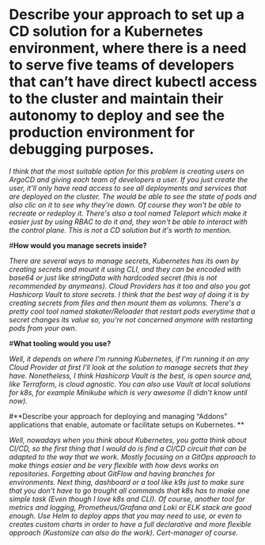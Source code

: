 # **Describe your approach to set up a CD solution for a Kubernetes environment, where there is a need to serve five teams of developers that can’t have direct kubectl access to the cluster and maintain their autonomy to deploy and see the production environment for debugging purposes.** #

*I think that the most suitable option for this problem is creating users on ArgoCD and giving each team of developers a user. If you just create the user, it'll only have read access to see all deployments and services that are deployed on the cluster. The would be able to see the state of pods and also clic on it to see why they're down. Of course they won't be able to recreate or redeploy it.
There's also a tool named Teleport which make it easier just by using RBAC to do it and, they won't be able to interact with the control plane. This is not a CD solution but it's worth to mention.*

#**How would you manage secrets inside?**

*There are several ways to manage secrets, Kubernetes has its own by creating secrets and mount it using CLI, and they can be encoded with base64 or just like stringData with hardcoded secret (this is not recommended by anymeans). Cloud Providers has it too and also you got Hashicorp Vault to store secrets. I think that the best way of doing it is by creating secrets from files and then mount them as volumns. There's a pretty cool tool named stakater/Reloader that restart pods everytime that a secret changes its value so, you're not concerned anymore with restarting pods from your own.*

#**What tooling would you use?** 

*Well, it depends on where I'm running Kubernetes, if I'm running it on any Cloud Provider at first I'll look at the solution to manage secrets that they have. Nonetheless, I think Hashicorp Vault is the best, is open source and, like Terraform, is cloud agnostic. You can also use Vault at local solutions for k8s, for example Minikube which is very awesome (I didn't know until now).*

#**Describe your approach for deploying and managing “Addons” applications that enable, automate or facilitate setups on Kubernetes. **

*Well, nowadays when you think about Kubernetes, you gotta think about CI/CD, so the first thing that I would do is find a CI/CD circuit that can be adapted to the way that we work. Mostly focusing on a GitOps approach to make things easier and be very flexible with how devs works on repositories. Forgetting about GitFlow and having branches for environments. Next thing, dashboard or a tool like k9s just to make sure that you don't have to go trought all commands that k8s has to make one simple task (Even though I love k8s and CLI). Of course, another tool for metrics and logging, Prometheus/Grafana and Loki or ELK stack are good enough. Use Helm to deploy apps that you may need to use, or even to creates custom charts in order to have a full declarative and more flexible approach (Kustomize can also do the work). Cert-manager of course.*
